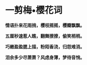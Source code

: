 # 一剪梅•樱花词
**情语扑来花雨捎，樱枝摇摇，樱瓣飘飘。**

**五厘秒速惹人瞧，翻舞撩撩，偷笑梢梢。**

**巧嫩盈盈腮上描，粉陌香浇，归怨难消。**

**泪余多少尽萧萧？风虑身薄，梦待音悄。**